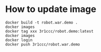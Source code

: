 How to update image 
===================
	docker build -t robot.war.demo .
	docker images
	docker tag xxx 3r1ccc/robot.demo:latest 
	docker images
	docker login 
	docker push 3r1ccc/robot.war.demo
